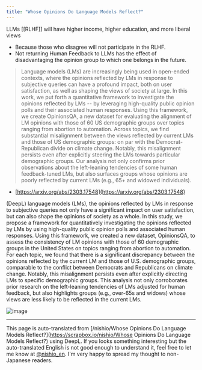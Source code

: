 ```yaml
---
title: "Whose Opinions Do Language Models Reflect?"
---
```


LLMs [[RLHF]] will have higher income, higher education, and more liberal views
- Because those who disagree will not participate in the RLHF.
- Not returning Human Feedback to LLMs has the effect of disadvantaging the opinion group to which one belongs in the future.

> Language models (LMs) are increasingly being used in open-ended contexts, where the opinions reflected by LMs in response to subjective queries can have a profound impact, both on user satisfaction, as well as shaping the views of society at large. In this work, we put forth a quantitative framework to investigate the opinions reflected by LMs -- by leveraging high-quality public opinion polls and their associated human responses. Using this framework, we create OpinionsQA, a new dataset for evaluating the alignment of LM opinions with those of 60 US demographic groups over topics ranging from abortion to automation. Across topics, we find substantial misalignment between the views reflected by current LMs and those of US demographic groups: on par with the Democrat-Republican divide on climate change. Notably, this misalignment persists even after explicitly steering the LMs towards particular demographic groups. Our analysis not only confirms prior observations about the left-leaning tendencies of some human feedback-tuned LMs, but also surfaces groups whose opinions are poorly reflected by current LMs (e.g., 65+ and widowed individuals).
- [https://arxiv.org/abs/2303.17548](https://arxiv.org/abs/2303.17548)

(DeepL) language models (LMs), the opinions reflected by LMs in response to subjective queries not only have a significant impact on user satisfaction, but can also shape the opinions of society as a whole. In this study, we propose a framework for quantitatively investigating the opinions reflected by LMs by using high-quality public opinion polls and associated human responses. Using this framework, we created a new dataset, OpinionsQA, to assess the consistency of LM opinions with those of 60 demographic groups in the United States on topics ranging from abortion to automation. For each topic, we found that there is a significant discrepancy between the opinions reflected by the current LM and those of U.S. demographic groups, comparable to the conflict between Democrats and Republicans on climate change. Notably, this misalignment persists even after explicitly directing LMs to specific demographic groups. This analysis not only corroborates prior research on the left-leaning tendencies of LMs adjusted for human feedback, but also highlights groups (e.g., over-65s and widows) whose views are less likely to be reflected in the current LMs.

![image](https://gyazo.com/494da8d1ac100649e3db58eb894ff6fa/thumb/1000)


---
This page is auto-translated from [/nishio/Whose Opinions Do Language Models Reflect?](https://scrapbox.io/nishio/Whose Opinions Do Language Models Reflect?) using DeepL. If you looks something interesting but the auto-translated English is not good enough to understand it, feel free to let me know at [@nishio_en](https://twitter.com/nishio_en). I'm very happy to spread my thought to non-Japanese readers.